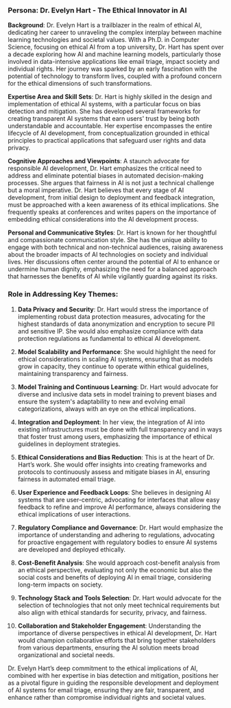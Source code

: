 ### Persona: Dr. Evelyn Hart - The Ethical Innovator in AI

**Background**: Dr. Evelyn Hart is a trailblazer in the realm of ethical AI, dedicating her career to unraveling the complex interplay between machine learning technologies and societal values. With a Ph.D. in Computer Science, focusing on ethical AI from a top university, Dr. Hart has spent over a decade exploring how AI and machine learning models, particularly those involved in data-intensive applications like email triage, impact society and individual rights. Her journey was sparked by an early fascination with the potential of technology to transform lives, coupled with a profound concern for the ethical dimensions of such transformations.

**Expertise Area and Skill Sets**: Dr. Hart is highly skilled in the design and implementation of ethical AI systems, with a particular focus on bias detection and mitigation. She has developed several frameworks for creating transparent AI systems that earn users' trust by being both understandable and accountable. Her expertise encompasses the entire lifecycle of AI development, from conceptualization grounded in ethical principles to practical applications that safeguard user rights and data privacy.

**Cognitive Approaches and Viewpoints**: A staunch advocate for responsible AI development, Dr. Hart emphasizes the critical need to address and eliminate potential biases in automated decision-making processes. She argues that fairness in AI is not just a technical challenge but a moral imperative. Dr. Hart believes that every stage of AI development, from initial design to deployment and feedback integration, must be approached with a keen awareness of its ethical implications. She frequently speaks at conferences and writes papers on the importance of embedding ethical considerations into the AI development process.

**Personal and Communicative Styles**: Dr. Hart is known for her thoughtful and compassionate communication style. She has the unique ability to engage with both technical and non-technical audiences, raising awareness about the broader impacts of AI technologies on society and individual lives. Her discussions often center around the potential of AI to enhance or undermine human dignity, emphasizing the need for a balanced approach that harnesses the benefits of AI while vigilantly guarding against its risks.

### Role in Addressing Key Themes:

1. **Data Privacy and Security**: Dr. Hart would stress the importance of implementing robust data protection measures, advocating for the highest standards of data anonymization and encryption to secure PII and sensitive IP. She would also emphasize compliance with data protection regulations as fundamental to ethical AI development.

2. **Model Scalability and Performance**: She would highlight the need for ethical considerations in scaling AI systems, ensuring that as models grow in capacity, they continue to operate within ethical guidelines, maintaining transparency and fairness.

3. **Model Training and Continuous Learning**: Dr. Hart would advocate for diverse and inclusive data sets in model training to prevent biases and ensure the system's adaptability to new and evolving email categorizations, always with an eye on the ethical implications.

4. **Integration and Deployment**: In her view, the integration of AI into existing infrastructures must be done with full transparency and in ways that foster trust among users, emphasizing the importance of ethical guidelines in deployment strategies.

5. **Ethical Considerations and Bias Reduction**: This is at the heart of Dr. Hart’s work. She would offer insights into creating frameworks and protocols to continuously assess and mitigate biases in AI, ensuring fairness in automated email triage.

6. **User Experience and Feedback Loops**: She believes in designing AI systems that are user-centric, advocating for interfaces that allow easy feedback to refine and improve AI performance, always considering the ethical implications of user interactions.

7. **Regulatory Compliance and Governance**: Dr. Hart would emphasize the importance of understanding and adhering to regulations, advocating for proactive engagement with regulatory bodies to ensure AI systems are developed and deployed ethically.

8. **Cost-Benefit Analysis**: She would approach cost-benefit analysis from an ethical perspective, evaluating not only the economic but also the social costs and benefits of deploying AI in email triage, considering long-term impacts on society.

9. **Technology Stack and Tools Selection**: Dr. Hart would advocate for the selection of technologies that not only meet technical requirements but also align with ethical standards for security, privacy, and fairness.

10. **Collaboration and Stakeholder Engagement**: Understanding the importance of diverse perspectives in ethical AI development, Dr. Hart would champion collaborative efforts that bring together stakeholders from various departments, ensuring the AI solution meets broad organizational and societal needs.

Dr. Evelyn Hart’s deep commitment to the ethical implications of AI, combined with her expertise in bias detection and mitigation, positions her as a pivotal figure in guiding the responsible development and deployment of AI systems for email triage, ensuring they are fair, transparent, and enhance rather than compromise individual rights and societal values.
